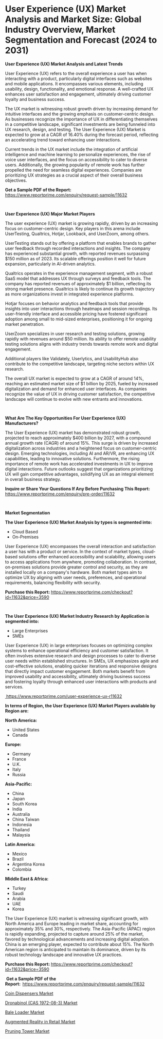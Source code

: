 <p><h1>User Experience (UX) Market Analysis and Market Size: Global Industry Overview, Market Segmentation and Forecast (2024 to 2031)</h1></p><p><strong>User Experience (UX) Market Analysis and Latest Trends</strong></p>
<p><p>User Experience (UX) refers to the overall experience a user has when interacting with a product, particularly digital interfaces such as websites and mobile applications. It encompasses various elements, including usability, design, functionality, and emotional response. A well-crafted UX enhances user satisfaction and engagement, ultimately driving customer loyalty and business success.</p><p>The UX market is witnessing robust growth driven by increasing demand for intuitive interfaces and the growing emphasis on customer-centric design. As businesses recognize the importance of UX in differentiating themselves in a competitive landscape, significant investments are being funneled into UX research, design, and testing. The User Experience (UX) Market is expected to grow at a CAGR of 16.40% during the forecast period, reflecting an accelerating trend toward enhancing user interactions.</p><p>Current trends in the UX market include the integration of artificial intelligence and machine learning to personalize experiences, the rise of voice user interfaces, and the focus on accessibility to cater to diverse users. Additionally, the growing popularity of remote work has further propelled the need for seamless digital experiences. Companies are prioritizing UX strategies as a crucial aspect of their overall business objectives.</p></p>
<p><strong>Get a Sample PDF of the Report:&nbsp;</strong> <a href="https://www.reportprime.com/enquiry/request-sample/11632?utm_campaign=1138&utm_medium=2&utm_source=Github&utm_content=ia&utm_term=18102024&utm_id=user-experience-ux">https://www.reportprime.com/enquiry/request-sample/11632</a></p>
<p>&nbsp;</p>
<p><strong>User Experience (UX) Major Market Players</strong></p>
<p><p>The user experience (UX) market is growing rapidly, driven by an increasing focus on customer-centric design. Key players in this arena include UserTesting, Qualtrics, Hotjar, Lookback, and UserZoom, among others.</p><p>UserTesting stands out by offering a platform that enables brands to gather user feedback through recorded interactions and insights. The company has experienced substantial growth, with reported revenues surpassing $150 million as of 2023. Its scalable offerings position it well for future expansion, particularly in AI-driven analytics.</p><p>Qualtrics operates in the experience management segment, with a robust SaaS model that addresses UX through surveys and feedback tools. The company has reported revenues of approximately $1 billion, reflecting its strong market presence. Qualtrics is likely to continue its growth trajectory as more organizations invest in integrated experience platforms.</p><p>Hotjar focuses on behavior analytics and feedback tools that provide insights into user interactions through heatmaps and session recordings. Its user-friendly interface and accessible pricing have fostered significant adoption among small to mid-sized enterprises, positioning it for ongoing market penetration.</p><p>UserZoom specializes in user research and testing solutions, growing rapidly with revenues around $50 million. Its ability to offer remote usability testing solutions aligns with industry trends towards remote work and digital engagement.</p><p>Additional players like Validately, Userlytics, and UsabilityHub also contribute to the competitive landscape, targeting niche sectors within UX research.</p><p>The overall UX market is expected to grow at a CAGR of around 14%, reaching an estimated market size of $1 billion by 2025, fueled by increased digitalization and demand for enhanced user interfaces. As companies recognize the value of UX in driving customer satisfaction, the competitive landscape will continue to evolve with new entrants and innovations.</p></p>
<p>&nbsp;</p>
<p><strong>What Are The Key Opportunities For User Experience (UX) Manufacturers?</strong></p>
<p><p>The User Experience (UX) market has demonstrated robust growth, projected to reach approximately $400 billion by 2027, with a compound annual growth rate (CAGR) of around 15%. This surge is driven by increased digitalization across industries and a heightened focus on customer-centric design. Emerging technologies, including AI and AR/VR, are enhancing UX capabilities, leading to innovative solutions. Furthermore, the rising importance of remote work has accelerated investments in UX to improve digital interactions. Future outlooks suggest that organizations prioritizing UX will gain competitive advantages, solidifying UX as an integral element in overall business strategy.</p></p>
<p><strong>Inquire or Share Your Questions If Any Before Purchasing This Report:</strong> <a href="https://www.reportprime.com/enquiry/pre-order/11632?utm_campaign=1138&utm_medium=2&utm_source=Github&utm_content=ia&utm_term=18102024&utm_id=user-experience-ux">https://www.reportprime.com/enquiry/pre-order/11632</a></p>
<p>&nbsp;</p>
<p><strong>Market Segmentation</strong></p>
<p><strong>The User Experience (UX) Market Analysis by types is segmented into:</strong></p>
<p><ul><li>Cloud Based</li><li>On-Premises</li></ul></p>
<p><p>User Experience (UX) encompasses the overall interaction and satisfaction a user has with a product or service. In the context of market types, cloud-based solutions offer enhanced accessibility and scalability, allowing users to access applications from anywhere, promoting collaboration. In contrast, on-premises solutions provide greater control and security, as they are installed locally on a company's hardware. Both market types aim to optimize UX by aligning with user needs, preferences, and operational requirements, balancing flexibility with security.</p></p>
<p><strong>Purchase this Report:&nbsp;</strong><a href="https://www.reportprime.com/checkout?id=11632&price=3590&utm_campaign=1138&utm_medium=2&utm_source=Github&utm_content=ia&utm_term=18102024&utm_id=user-experience-ux">https://www.reportprime.com/checkout?id=11632&price=3590</a></p>
<p>&nbsp;</p>
<p><strong>The User Experience (UX) Market Industry Research by Application is segmented into:</strong></p>
<p><ul><li>Large Enterprises</li><li>SMEs</li></ul></p>
<p><p>User Experience (UX) in large enterprises focuses on optimizing complex systems to enhance operational efficiency and customer satisfaction. It often involves extensive research and design processes to cater to diverse user needs within established structures. In SMEs, UX emphasizes agile and cost-effective solutions, enabling quicker iterations and responsive designs that directly impact customer engagement. Both markets benefit from improved usability and accessibility, ultimately driving business success and fostering loyalty through enhanced user interactions with products and services.</p></p>
<p><a href="https://www.reportprime.com/user-experience-ux-r11632?utm_campaign=1138&utm_medium=2&utm_source=Github&utm_content=ia&utm_term=18102024&utm_id=user-experience-ux">&nbsp;https://www.reportprime.com/user-experience-ux-r11632</a></p>
<p><strong>In terms of Region, the User Experience (UX) Market Players available by Region are:</strong></p>
<p>
    <p> <strong> North America: </strong>
        <ul>
            <li>United States</li>
            <li>Canada</li>
        </ul>
        </p> 
    <p> <strong> Europe: </strong>
        <ul>
            <li>Germany</li>
            <li>France</li>
            <li>U.K.</li>
            <li>Italy</li>
            <li>Russia</li>
        </ul>
        </p> 
    <p> <strong> Asia-Pacific: </strong>
        <ul>
            <li>China</li>
            <li>Japan</li>
            <li>South Korea</li>
            <li>India</li>
            <li>Australia</li>
            <li>China Taiwan</li>
            <li>Indonesia</li>
            <li>Thailand</li>
            <li>Malaysia</li>
        </ul>
        </p> 
    <p> <strong> Latin America: </strong>
        <ul>
            <li>Mexico</li>
            <li>Brazil</li>
            <li>Argentina Korea</li>
            <li>Colombia</li>
        </ul>
        </p> 
    <p> <strong> Middle East & Africa: </strong>
        <ul>
            <li>Turkey</li>
            <li>Saudi</li>
            <li>Arabia</li>
            <li>UAE</li>
            <li>Korea</li>
        </ul>
    </p>
    </p>
<p><p>The User Experience (UX) market is witnessing significant growth, with North America and Europe leading in market share, accounting for approximately 35% and 30%, respectively. The Asia-Pacific (APAC) region is rapidly expanding, projected to capture around 25% of the market, favored by technological advancements and increasing digital adoption. China is an emerging player, expected to contribute about 15%. The North American region is anticipated to maintain its dominance, driven by its robust technology landscape and innovative UX practices.</p></p>
<p><strong>Purchase this Report: </strong><a href="https://www.reportprime.com/checkout?id=11632&price=3590&utm_campaign=1138&utm_medium=2&utm_source=Github&utm_content=ia&utm_term=18102024&utm_id=user-experience-ux">https://www.reportprime.com/checkout?id=11632&price=3590</a></p>
<p>&nbsp;<strong>Get a Sample PDF of the Report:&nbsp;&nbsp;</strong><a href="https://www.reportprime.com/enquiry/request-sample/11632?utm_campaign=1138&utm_medium=2&utm_source=Github&utm_content=ia&utm_term=18102024&utm_id=user-experience-ux">https://www.reportprime.com/enquiry/request-sample/11632</a></p>
<p><strong></strong></p>
<p><p><a href="https://www.linkedin.com/pulse/coin-dispensers-market-indicators-size-regional-breakdown-4ya6f?utm_campaign=1138&utm_medium=2&utm_source=Github&utm_content=ia&utm_term=18102024&utm_id=user-experience-ux">Coin Dispensers Market</a></p><p><a href="https://github.com/mynearvphamillwd7/Market-Research-Report-List-1/blob/main/dronabinol-cas-1972-08-3-market.md?utm_campaign=1138&utm_medium=2&utm_source=Github&utm_content=ia&utm_term=18102024&utm_id=user-experience-ux">Dronabinol (CAS 1972-08-3) Market</a></p><p><a href="https://issuu.com/reportprime-2/docs/bale-loader-market-size-2030.pptx_bde50da284180b?utm_campaign=1138&utm_medium=2&utm_source=Github&utm_content=ia&utm_term=18102024&utm_id=user-experience-ux">Bale Loader Market</a></p><p><a href="https://github.com/khloet8sawender/Market-Research-Report-List-1/blob/main/augmented-reality-in-retail-market.md?utm_campaign=1138&utm_medium=2&utm_source=Github&utm_content=ia&utm_term=18102024&utm_id=user-experience-ux">Augmented Reality in Retail Market</a></p><p><a href="https://issuu.com/reportprime-2/docs/pruning-tower-market-size-2030.pptx_a5e8c811a954aa?utm_campaign=1138&utm_medium=2&utm_source=Github&utm_content=ia&utm_term=18102024&utm_id=user-experience-ux">Pruning Tower Market</a></p></p>